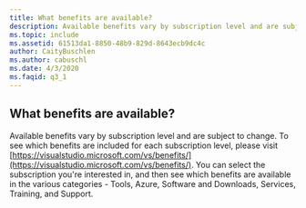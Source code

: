```yaml
---
title: What benefits are available?
description: Available benefits vary by subscription level and are subject to change. To see which benefits are included for each subscription...
ms.topic: include
ms.assetid: 61513da1-8850-48b9-829d-8643ecb9dc4c
author: CaityBuschlen
ms.author: cabuschl
ms.date: 4/3/2020
ms.faqid: q3_1
---
```


## What benefits are available?

Available benefits vary by subscription level and are subject to change. To see which benefits are included for each subscription level, please visit [https://visualstudio.microsoft.com/vs/benefits/](https://visualstudio.microsoft.com/vs/benefits/). You can select the subscription you're interested in, and then see which benefits are available in the various categories - Tools, Azure, Software and Downloads, Services, Training, and Support.
